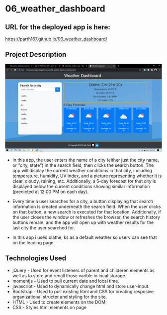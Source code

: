 # 06_weather_dashboard

## URL for the deployed app is here:

https://parth167.github.io/06_weather_dashboard/

## Project Description

![Screenshot of weather dashboard](https://github.com/parth167/06_weather_dashboard/blob/main/assest/images/appdeploy1.jpg)

- In this app, the user enters the name of a city (either just the city name, or "city, state") in the search field, then clicks the search button. The app will display the current weather conditions in that city, including temperature, humidity, UV index, and a picture representing whether it is clear, cloudy, raining, etc. Additionally, a 5-day forecast for that city is displayed below the current conditions showing similar information (predicted at 12:00 PM on each day).

- Every time a user searches for a city, a button displaying that search information is created underneath the search field. When the user clicks on that button, a new search is executed for that location. Additionally, if the user closes the window or refreshes the browser, the search history buttons remain, and the app will open up with weather results for the last city the user searched for.

- In this app i used olathe, ks as a default weather so userv can see that on the leading page.

## Technologies Used

- jQuery - Used for event listeners of parent and childeren elements as well as to store and recall those varible in local storage.
- momentjs - Used to pull current date and local time.
- javascript - Used to dynamically change html and store user-input.
- Bootstrap - Used to pull existing html and CSS for creating resposive organizational structer and styling for the site.
- HTML - Used to create elements on the DOM
- CSS - Styles html elements on page
